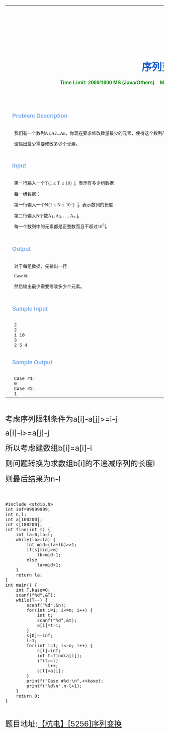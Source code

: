 
<table align="center" cellspacing="0" cellpadding="0" width="980" border="0" style="font-family:'Times New Roman'; word-wrap:break-word">
<tbody>
<tr>
<td>
<div align="center" id="rollword" style="word-wrap:break-word; width:980px; margin-top:10px">
<marquee width="600" style="width:600px"><span style="margin-right:20px"><a target="_blank" href="http://acm.hdu.edu.cn/contests/contest_list.php" target="_blank" style="color:red; text-decoration:none"></a><a target="_blank" target="_blank" href="http://www.boiltask.com/" style="color:red; text-decoration:none; font-family:'Times New Roman'; font-size:14px; line-height:26px; white-space:nowrap">欢迎访问
 煮梦空间-BoilTask www.BoilTask.com~&nbsp;</a><br>
</span></marquee></div>
</td>
</tr>
<tr>
<td align="center">
<h1 style="color:rgb(26,92,200)">序列变换</h1>
<strong><span style="font-family:Arial; color:green">Time Limit: 2000/1000 MS (Java/Others)&nbsp;&nbsp;&nbsp;&nbsp;Memory Limit: 32768/32768 K (Java/Others)<br>
</span></strong><br>
<br>
<div class="panel_title" align="left" style="height:38px; padding:0px 14px; color:rgb(124,169,237); font-size:18px; font-family:Arial; font-weight:bold">
Problem Description</div>
<div class="panel_content" style="height:auto; margin:0px; padding:0px 20px; font-size:14px; font-family:'Times New Roman'; text-align:left">
我们有一个数列A1,A2...An，你现在要求修改数量最少的元素，使得这个数列严&#26684;递增。其中无论是修改前还是修改后，每个元素都必须是整数。<br>
请输出最少需要修改多少个元素。</div>
<div class="panel_content" style="height:auto; margin:0px; padding:0px 20px; font-size:14px; font-family:'Times New Roman'; text-align:left">
<br>
</div>
<div class="panel_title" align="left" style="height:38px; padding:0px 14px; color:rgb(124,169,237); font-size:18px; font-family:Arial; font-weight:bold">
Input</div>
<div class="panel_content" style="height:auto; margin:0px; padding:0px 20px; font-size:14px; font-family:'Times New Roman'; text-align:left">
第一行输入一个<span class="MathJax_Preview" style="color:rgb(136,136,136)"></span><span class="MathJax" id="MathJax-Element-1-Frame" style="display:inline; word-spacing:normal; word-wrap:normal; white-space:nowrap; float:none; direction:ltr; max-width:none; max-height:none; min-width:0px; min-height:0px; border:0px; padding:0px; margin:0px"><nobr style="border:0px; padding:0px; margin:0px; max-width:none; max-height:none; min-width:0px; min-height:0px; vertical-align:0px"><span class="math" id="MathJax-Span-1" style="display:inline-block; position:static; border:0px; padding:0px; margin:0px; vertical-align:0px; width:6.661em"><span style="display:inline-block; position:relative; border:0px; padding:0px; margin:0px; vertical-align:0px; width:6.453em; height:0px; font-size:14.42px"><span style="position:absolute; border:0px; padding:0px; margin:0px; vertical-align:0px; top:-2.701em; left:0.003em"><span class="mrow" id="MathJax-Span-2" style="display:inline; position:static; border:0px; padding:0px; margin:0px; vertical-align:0px"><span class="mi" id="MathJax-Span-3" style="display:inline; position:static; border:0px; padding:0px; margin:0px; vertical-align:0px; font-family:MathJax_Math-italic">T<span style="display:inline-block; position:static; border:0px; padding:0px; margin:0px; vertical-align:0px; overflow:hidden; height:1px; width:0.142em"></span></span><span class="mo" id="MathJax-Span-4" style="display:inline; position:static; border:0px; padding:0px; margin:0px; vertical-align:0px; font-family:MathJax_Main">(</span><span class="mn" id="MathJax-Span-5" style="display:inline; position:static; border:0px; padding:0px; margin:0px; vertical-align:0px; font-family:MathJax_Main">1</span><span class="mo" id="MathJax-Span-6" style="display:inline; position:static; border:0px; padding:0px 0px 0px 0.281em; margin:0px; vertical-align:0px; font-family:MathJax_Main">≤</span><span class="mi" id="MathJax-Span-7" style="display:inline; position:static; border:0px; padding:0px 0px 0px 0.281em; margin:0px; vertical-align:0px; font-family:MathJax_Math-italic">T<span style="display:inline-block; position:static; border:0px; padding:0px; margin:0px; vertical-align:0px; overflow:hidden; height:1px; width:0.142em"></span></span><span class="mo" id="MathJax-Span-8" style="display:inline; position:static; border:0px; padding:0px 0px 0px 0.281em; margin:0px; vertical-align:0px; font-family:MathJax_Main">≤</span><span class="mn" id="MathJax-Span-9" style="display:inline; position:static; border:0px; padding:0px 0px 0px 0.281em; margin:0px; vertical-align:0px; font-family:MathJax_Main">10</span><span class="mo" id="MathJax-Span-10" style="display:inline; position:static; border:0px; padding:0px; margin:0px; vertical-align:0px; font-family:MathJax_Main">)</span></span><span style="display:inline-block; position:static; border:0px; padding:0px; margin:0px; vertical-align:0px; width:0px; height:2.708em"></span></span></span><span style="display:inline-block; position:static; border-width:0px 0px 0px 0.004em; border-left-style:solid; border-color:initial; padding:0px; margin:0px; vertical-align:-0.354em; overflow:hidden; width:0px; height:1.146em"></span></span></nobr></span>，表示有多少组数据<br>
每一组数据：<br>
第一行输入一个<span class="MathJax_Preview" style="color:rgb(136,136,136)"></span><span class="MathJax" id="MathJax-Element-2-Frame" style="display:inline; word-spacing:normal; word-wrap:normal; white-space:nowrap; float:none; direction:ltr; max-width:none; max-height:none; min-width:0px; min-height:0px; border:0px; padding:0px; margin:0px"><nobr style="border:0px; padding:0px; margin:0px; max-width:none; max-height:none; min-width:0px; min-height:0px; vertical-align:0px"><span class="math" id="MathJax-Span-11" style="display:inline-block; position:static; border:0px; padding:0px; margin:0px; vertical-align:0px; width:7.493em"><span style="display:inline-block; position:relative; border:0px; padding:0px; margin:0px; vertical-align:0px; width:7.285em; height:0px; font-size:14.42px"><span style="position:absolute; border:0px; padding:0px; margin:0px; vertical-align:0px; top:-2.701em; left:0.003em"><span class="mrow" id="MathJax-Span-12" style="display:inline; position:static; border:0px; padding:0px; margin:0px; vertical-align:0px"><span class="mi" id="MathJax-Span-13" style="display:inline; position:static; border:0px; padding:0px; margin:0px; vertical-align:0px; font-family:MathJax_Math-italic">N<span style="display:inline-block; position:static; border:0px; padding:0px; margin:0px; vertical-align:0px; overflow:hidden; height:1px; width:0.073em"></span></span><span class="mo" id="MathJax-Span-14" style="display:inline; position:static; border:0px; padding:0px; margin:0px; vertical-align:0px; font-family:MathJax_Main">(</span><span class="mn" id="MathJax-Span-15" style="display:inline; position:static; border:0px; padding:0px; margin:0px; vertical-align:0px; font-family:MathJax_Main">1</span><span class="mo" id="MathJax-Span-16" style="display:inline; position:static; border:0px; padding:0px 0px 0px 0.281em; margin:0px; vertical-align:0px; font-family:MathJax_Main">≤</span><span class="mi" id="MathJax-Span-17" style="display:inline; position:static; border:0px; padding:0px 0px 0px 0.281em; margin:0px; vertical-align:0px; font-family:MathJax_Math-italic">N<span style="display:inline-block; position:static; border:0px; padding:0px; margin:0px; vertical-align:0px; overflow:hidden; height:1px; width:0.073em"></span></span><span class="mo" id="MathJax-Span-18" style="display:inline; position:static; border:0px; padding:0px 0px 0px 0.281em; margin:0px; vertical-align:0px; font-family:MathJax_Main">≤</span><span class="msubsup" id="MathJax-Span-19" style="display:inline; position:static; border:0px; padding:0px 0px 0px 0.281em; margin:0px; vertical-align:0px"><span style="display:inline-block; position:relative; border:0px; padding:0px; margin:0px; vertical-align:0px; width:1.529em; height:0px"><span style="position:absolute; border:0px; padding:0px; margin:0px; vertical-align:0px; top:-2.701em; left:0.003em"><span class="mn" id="MathJax-Span-20" style="display:inline; position:static; border:0px; padding:0px; margin:0px; vertical-align:0px; font-family:MathJax_Main">10</span><span style="display:inline-block; position:static; border:0px; padding:0px; margin:0px; vertical-align:0px; width:0px; height:2.708em"></span></span><span style="position:absolute; border:0px; padding:0px; margin:0px; vertical-align:0px; top:-2.84em; left:1.044em"><span class="mn" id="MathJax-Span-21" style="display:inline; position:static; border:0px; padding:0px; margin:0px; vertical-align:0px; font-size:12px; font-family:MathJax_Main">5</span><span style="display:inline-block; position:static; border:0px; padding:0px; margin:0px; vertical-align:0px; width:0px; height:2.431em"></span></span></span></span><span class="mo" id="MathJax-Span-22" style="display:inline; position:static; border:0px; padding:0px; margin:0px; vertical-align:0px; font-family:MathJax_Main">)</span></span><span style="display:inline-block; position:static; border:0px; padding:0px; margin:0px; vertical-align:0px; width:0px; height:2.708em"></span></span></span><span style="display:inline-block; position:static; border-width:0px 0px 0px 0.004em; border-left-style:solid; border-color:initial; padding:0px; margin:0px; vertical-align:-0.354em; overflow:hidden; width:0px; height:1.289em"></span></span></nobr></span>，表示数列的长度<br>
第二行输入N个数<span class="MathJax_Preview" style="color:rgb(136,136,136)"></span><span class="MathJax" id="MathJax-Element-3-Frame" style="display:inline; word-spacing:normal; word-wrap:normal; white-space:nowrap; float:none; direction:ltr; max-width:none; max-height:none; min-width:0px; min-height:0px; border:0px; padding:0px; margin:0px"><nobr style="border:0px; padding:0px; margin:0px; max-width:none; max-height:none; min-width:0px; min-height:0px; vertical-align:0px"><span class="math" id="MathJax-Span-23" style="display:inline-block; position:static; border:0px; padding:0px; margin:0px; vertical-align:0px; width:6.661em"><span style="display:inline-block; position:relative; border:0px; padding:0px; margin:0px; vertical-align:0px; width:6.453em; height:0px; font-size:14.42px"><span style="position:absolute; border:0px; padding:0px; margin:0px; vertical-align:0px; top:-2.701em; left:0.003em"><span class="mrow" id="MathJax-Span-24" style="display:inline; position:static; border:0px; padding:0px; margin:0px; vertical-align:0px"><span class="msubsup" id="MathJax-Span-25" style="display:inline; position:static; border:0px; padding:0px; margin:0px; vertical-align:0px"><span style="display:inline-block; position:relative; border:0px; padding:0px; margin:0px; vertical-align:0px; width:1.252em; height:0px"><span style="position:absolute; border:0px; padding:0px; margin:0px; vertical-align:0px; top:-2.424em; left:0.003em"><span class="mi" id="MathJax-Span-26" style="display:inline; position:static; border:0px; padding:0px; margin:0px; vertical-align:0px; font-family:MathJax_Math-italic">A</span><span style="display:inline-block; position:static; border:0px; padding:0px; margin:0px; vertical-align:0px; width:0px; height:2.431em"></span></span><span style="position:absolute; border:0px; padding:0px; margin:0px; vertical-align:0px; top:-2.285em; left:0.766em"><span class="mn" id="MathJax-Span-27" style="display:inline; position:static; border:0px; padding:0px; margin:0px; vertical-align:0px; font-size:12px; font-family:MathJax_Main">1</span><span style="display:inline-block; position:static; border:0px; padding:0px; margin:0px; vertical-align:0px; width:0px; height:2.431em"></span></span></span></span><span class="mo" id="MathJax-Span-28" style="display:inline; position:static; border:0px; padding:0px; margin:0px; vertical-align:0px; font-family:MathJax_Main">,</span><span class="msubsup" id="MathJax-Span-29" style="display:inline; position:static; border:0px; padding:0px 0px 0px 0.142em; margin:0px; vertical-align:0px"><span style="display:inline-block; position:relative; border:0px; padding:0px; margin:0px; vertical-align:0px; width:1.252em; height:0px"><span style="position:absolute; border:0px; padding:0px; margin:0px; vertical-align:0px; top:-2.424em; left:0.003em"><span class="mi" id="MathJax-Span-30" style="display:inline; position:static; border:0px; padding:0px; margin:0px; vertical-align:0px; font-family:MathJax_Math-italic">A</span><span style="display:inline-block; position:static; border:0px; padding:0px; margin:0px; vertical-align:0px; width:0px; height:2.431em"></span></span><span style="position:absolute; border:0px; padding:0px; margin:0px; vertical-align:0px; top:-2.285em; left:0.766em"><span class="mn" id="MathJax-Span-31" style="display:inline; position:static; border:0px; padding:0px; margin:0px; vertical-align:0px; font-size:12px; font-family:MathJax_Main">2</span><span style="display:inline-block; position:static; border:0px; padding:0px; margin:0px; vertical-align:0px; width:0px; height:2.431em"></span></span></span></span><span class="mo" id="MathJax-Span-32" style="display:inline; position:static; border:0px; padding:0px; margin:0px; vertical-align:0px; font-family:MathJax_Main">,</span><span class="mo" id="MathJax-Span-33" style="display:inline; position:static; border:0px; padding:0px 0px 0px 0.142em; margin:0px; vertical-align:0px; font-family:MathJax_Main">.</span><span class="mo" id="MathJax-Span-34" style="display:inline; position:static; border:0px; padding:0px 0px 0px 0.142em; margin:0px; vertical-align:0px; font-family:MathJax_Main">.</span><span class="mo" id="MathJax-Span-35" style="display:inline; position:static; border:0px; padding:0px 0px 0px 0.142em; margin:0px; vertical-align:0px; font-family:MathJax_Main">.</span><span class="mo" id="MathJax-Span-36" style="display:inline; position:static; border:0px; padding:0px 0px 0px 0.142em; margin:0px; vertical-align:0px; font-family:MathJax_Main">,</span><span class="msubsup" id="MathJax-Span-37" style="display:inline; position:static; border:0px; padding:0px 0px 0px 0.142em; margin:0px; vertical-align:0px"><span style="display:inline-block; position:relative; border:0px; padding:0px; margin:0px; vertical-align:0px; width:1.39em; height:0px"><span style="position:absolute; border:0px; padding:0px; margin:0px; vertical-align:0px; top:-2.424em; left:0.003em"><span class="mi" id="MathJax-Span-38" style="display:inline; position:static; border:0px; padding:0px; margin:0px; vertical-align:0px; font-family:MathJax_Math-italic">A</span><span style="display:inline-block; position:static; border:0px; padding:0px; margin:0px; vertical-align:0px; width:0px; height:2.431em"></span></span><span style="position:absolute; border:0px; padding:0px; margin:0px; vertical-align:0px; top:-2.146em; left:0.766em"><span class="mi" id="MathJax-Span-39" style="display:inline; position:static; border:0px; padding:0px; margin:0px; vertical-align:0px; font-size:12px; font-family:MathJax_Math-italic">n</span><span style="display:inline-block; position:static; border:0px; padding:0px; margin:0px; vertical-align:0px; width:0px; height:2.292em"></span></span></span></span></span><span style="display:inline-block; position:static; border:0px; padding:0px; margin:0px; vertical-align:0px; width:0px; height:2.708em"></span></span></span><span style="display:inline-block; position:static; border-width:0px 0px 0px 0.004em; border-left-style:solid; border-color:initial; padding:0px; margin:0px; vertical-align:-0.282em; overflow:hidden; width:0px; height:1.075em"></span></span></nobr></span>。<br>
每一个数列中的元素都是正整数而且不超过<span class="MathJax_Preview" style="color:rgb(136,136,136)"></span><span class="MathJax" id="MathJax-Element-4-Frame" style="display:inline; word-spacing:normal; word-wrap:normal; white-space:nowrap; float:none; direction:ltr; max-width:none; max-height:none; min-width:0px; min-height:0px; border:0px; padding:0px; margin:0px"><nobr style="border:0px; padding:0px; margin:0px; max-width:none; max-height:none; min-width:0px; min-height:0px; vertical-align:0px"><span class="math" id="MathJax-Span-40" style="display:inline-block; position:static; border:0px; padding:0px; margin:0px; vertical-align:0px; width:1.668em"><span style="display:inline-block; position:relative; border:0px; padding:0px; margin:0px; vertical-align:0px; width:1.598em; height:0px; font-size:14.42px"><span style="position:absolute; border:0px; padding:0px; margin:0px; vertical-align:0px; top:-0.967em; left:0.003em"><span class="mrow" id="MathJax-Span-41" style="display:inline; position:static; border:0px; padding:0px; margin:0px; vertical-align:0px"><span class="msubsup" id="MathJax-Span-42" style="display:inline; position:static; border:0px; padding:0px; margin:0px; vertical-align:0px"><span style="display:inline-block; position:relative; border:0px; padding:0px; margin:0px; vertical-align:0px; width:1.529em; height:0px"><span style="position:absolute; border:0px; padding:0px; margin:0px; vertical-align:0px; top:-2.701em; left:0.003em"><span class="mn" id="MathJax-Span-43" style="display:inline; position:static; border:0px; padding:0px; margin:0px; vertical-align:0px; font-family:MathJax_Main">10</span><span style="display:inline-block; position:static; border:0px; padding:0px; margin:0px; vertical-align:0px; width:0px; height:2.708em"></span></span><span style="position:absolute; border:0px; padding:0px; margin:0px; vertical-align:0px; top:-2.84em; left:1.044em"><span class="mn" id="MathJax-Span-44" style="display:inline; position:static; border:0px; padding:0px; margin:0px; vertical-align:0px; font-size:12px; font-family:MathJax_Main">6</span><span style="display:inline-block; position:static; border:0px; padding:0px; margin:0px; vertical-align:0px; width:0px; height:2.431em"></span></span></span></span></span><span style="display:inline-block; position:static; border:0px; padding:0px; margin:0px; vertical-align:0px; width:0px; height:0.974em"></span></span></span><span style="display:inline-block; position:static; border-width:0px 0px 0px 0.004em; border-left-style:solid; border-color:initial; padding:0px; margin:0px; vertical-align:-0.068em; overflow:hidden; width:0px; height:1.075em"></span></span></nobr></span>。</div>
<div class="panel_bottom" style="height:auto; margin:0px">&nbsp;</div>
<div class="panel_title" align="left" style="height:38px; padding:0px 14px; color:rgb(124,169,237); font-size:18px; font-family:Arial; font-weight:bold">
Output</div>
<div class="panel_content" style="height:auto; margin:0px; padding:0px 20px; font-size:14px; font-family:'Times New Roman'; text-align:left">
对于每组数据，先输出一行<br>
Case #i:<br>
然后输出最少需要修改多少个元素。<span style="font-family:Arial,Helvetica,sans-serif; font-size:12px; background-color:initial">&nbsp;</span></div>
<br>
<div class="panel_title" align="left" style="height:38px; padding:0px 14px; color:rgb(124,169,237); font-size:18px; font-family:Arial; font-weight:bold">
Sample Input</div>
<div class="panel_content" style="height:auto; margin:0px; padding:0px 20px; font-size:14px; font-family:'Times New Roman'; text-align:left">
<pre style="word-wrap:break-word; white-space:pre-wrap; margin-top:0px; margin-bottom:0px"><div style="font-family:'Courier New',Courier,monospace">2
2
1 10
3
2 5 4<span style="font-family:Arial,Helvetica,sans-serif; font-size:12px; background-color:initial">&nbsp;</span></div></pre>
</div>
<br>
<div class="panel_title" align="left" style="height:38px; padding:0px 14px; color:rgb(124,169,237); font-size:18px; font-family:Arial; font-weight:bold">
Sample Output</div>
<div class="panel_content" style="height:auto; margin:0px; padding:0px 20px; font-size:14px; font-family:'Times New Roman'; text-align:left">
<pre style="word-wrap:break-word; white-space:pre-wrap; margin-top:0px; margin-bottom:0px"><div style="font-family:'Courier New',Courier,monospace">Case #1:
0
Case #2:
1</div></pre>
</div>
</td>
</tr>
</tbody>
</table>
<p><br>
</p>
<p><span style="font-size:24px">考虑序列限制条件为a[i]-a[j]&gt;=i-j</span></p>
<p><span style="font-size:24px">a[i]-i&gt;=a[j]-j</span></p>
<p><span style="font-size:24px">所以考虑建数组b[i]=a[i]-i</span></p>
<p><span style="font-size:24px">则问题转换为求数组b[i]的不递减序列的长度l</span></p>
<p><span style="font-size:24px">则最后结果为n-l</span></p>
<p><span style="font-size:24px"><br>
</span></p>
<p><span style="font-size:24px"></span><pre code_snippet_id="1824233" snippet_file_name="blog_20160811_1_7872142"  name="code" class="cpp">#include &lt;stdio.h&gt;
int inf=99999999;
int n,l;
int a[100200];
int s[100200];
int find(int m) {
	int la=0,lb=l;
	while(lb&gt;=la) {
		int mid=(la+lb)&gt;&gt;1;
		if(s[mid]&gt;m)
			lb=mid-1;
		else
			la=mid+1;
	}
	return la;
}
int main() {
	int T,kase=0;
	scanf(&quot;%d&quot;,&amp;T);
	while(T--) {
		scanf(&quot;%d&quot;,&amp;n);
		for(int i=1; i&lt;=n; i++) {
			int t;
			scanf(&quot;%d&quot;,&amp;t);
			a[i]=t-i;
		}
		s[0]=-inf;
		l=1;
		for(int i=1; i&lt;=n; i++) {
			s[l]=inf;
			int t=find(a[i]);
			if(t==l)
				l++;
			s[t]=a[i];
		}
		printf(&quot;Case #%d:\n&quot;,++kase);
		printf(&quot;%d\n&quot;,n-l+1);
	}
	return 0;
}
</pre><br>
</p>
<p><span style="font-size:24px">题目地址:<a target="_blank" href="http://acm.hdu.edu.cn/showproblem.php?pid=5256">【杭电】[5256]序列变换</a></span></p>
